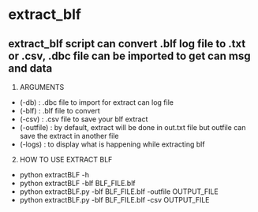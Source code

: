 # extract_blf
extract_blf script can convert .blf log file to .txt or .csv, .dbc file can be imported to get can msg and data
---
1. ARGUMENTS
- (-db) : .dbc file to import for extract can log file
- (-blf) : .blf file to convert
- (-csv) : .csv file to save your blf extract
- (-outfile) : by default, extract will be done in out.txt file but outfile can save the extract in another file
- (-logs) : to display what is happening while extracting blf

2. HOW TO USE EXTRACT BLF
- python extractBLF -h
- python extractBLF -blf BLF_FILE.blf
- python extractBLF.py -blf BLF_FILE.blf -outfile OUTPUT_FILE
- python extractBLF.py -blf BLF_FILE.blf -csv OUTPUT_FILE
